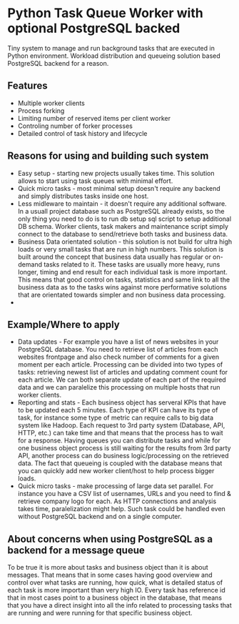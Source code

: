 Python Task Queue Worker with optional PostgreSQL backed
==========================

Tiny system to manage and run background tasks that are executed in Python environment. Workload distribution and queueing solution based PostgreSQL backend for a reason.

Features
------------------------
 * Multiple worker clients
 * Process forking
 * Limiting number of reserved items per client worker
 * Controling number of forker processes
 * Detailed control of task history and lifecycle

Reasons for using and building such system
-------------------------
 * Easy setup - starting new projects usually takes time. This solution allows to start using task queues with minimal effort.
 * Quick micro tasks - most minimal setup doesn't require any backend and simply distributes tasks inside one host.
 * Less midleware to maintain - it doesn't require any additional software. In a usuall project database such as PostgreSQL already exists, so the only thing you need to do is to run db setup sql script to setup additional DB schema. Worker clients, task makers and maintenance script simply connect to the database to send/retrieve both tasks and business data.
 * Business Data orientated solution - this solution is not build for ultra high loads or very small tasks that are run in high numbers. This solution is built around the concept that business data usually has regular or on-demand tasks related to it. These tasks are usually more heavy, runs longer, timing and end result for each individual task is more important. This means that good control on tasks, statistics and same link to all the business data as to the tasks wins against more performative solutions that are orientated towards simpler and non business data processing.
 * 
 
Example/Where to apply
------------------------------------------------
 * Data updates - For example you have a list of news websites in your PostgreSQL database. You need to retrieve list of articles from each websites frontpage and also check number of comments for a given moment per each article. Processing can be divided into two types of tasks: retrieving newest list of articles and updating comment count for each article. We can both separate update of each part of the required data and we can paralelize this processing on multiple hosts that run worker clients.
 * Reporting and stats - Each business object has serveral KPIs that have to be updated each 5 minutes. Each type of KPI can have its type of task, for instance some type of metric can require calls to big data system like Hadoop. Each request to 3rd party system (Database, API, HTTP, etc.) can take time and that means that the process has to wait for a response. Having queues you can distribute tasks and while for one business object process is still waiting for the results from 3rd party API, another process can do business logic/processing on the retrieved data. The fact that queueing is coupled with the database means that you can quickly add new worker client/host to help process bigger loads.
 * Quick micro tasks - make processing of large data set parallel. For instance you have a CSV list of usernames, URLs and you need to find & retrieve company logo for each. As HTTP connections and analysis takes time, paralelization might help. Such task could be handled even without PostgreSQL backend and on a single computer.

About concerns when using PostgreSQL as a backend for a message queue
---------------------------------------------
To be true it is more about tasks and business object than it is about messages. That means that in some cases having good overview and control over what tasks are running, how quick, what is detailed status of each task is more important than very high IO. Every task has reference id that in most cases point to a business object in the database, that means that you have a direct insight into all the info related to processing tasks that are running and were running for that specific business object.
